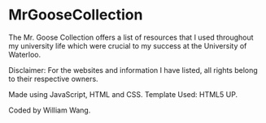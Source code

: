 # MrGooseCollection
The Mr. Goose Collection offers a list of resources that I used throughout my university life which were crucial to my success at the University of Waterloo. 

Disclaimer: For the websites and information I have listed, all rights belong to their respective owners.

Made using JavaScript, HTML and CSS. Template Used: HTML5 UP. 

Coded by William Wang.
